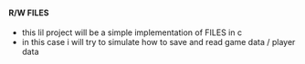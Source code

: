 
#### R/W FILES



- this lil project will be a simple implementation of FILES in c
- in this case i will try to simulate how to save and read game data / player data
